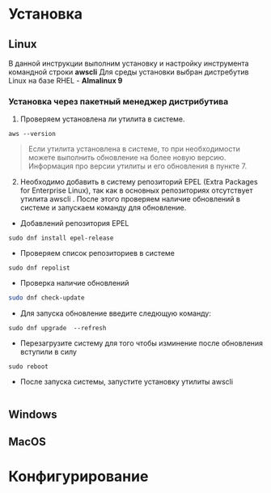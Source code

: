 # Установка
## Linux

В данной инструкции выполним установку и настройку инструмента командной строки **awscli**   Для среды установки выбран дистребутив  Linux на базе RHEL - **Almalinux 9**
### Установка через пакетный менеджер дистрибутива

1. Проверяем установлена ли утилита в системе. 
```shell
aws --version
```
> Если  утилита установлена в системе, то при необходимости можете выполнить обновление на более новую версию. Информация про версии утилиты и его обновления в пункте 7.


2. Необходимо добавить в систему репозиторий EPEL (Extra Packages for Enterprise Linux), так как в основных репозиториях отсутствует   утилита awscli . После этого проверяем наличие обновлений в системе и запускаем команду для обновление.  
* Добавлений репозитория EPEL
```shell
sudo dnf install epel-release
```
* Проверяем список репозиториев в системе
```shell
sudo dnf repolist
```

* Проверка  наличие обновлений
```bash
sudo dnf check-update
```
* Для запуска обновление введите следющую команду:
```shell
sudo dnf upgrade  --refresh
```
* Перезагрузите систему для того чтобы изминение после обновления вступили в силу
```shell
sudo reboot
```
* После запуска системы, запустите установку утилиты awscli
```shell

```


## Windows
## MacOS
# Конфигурирование